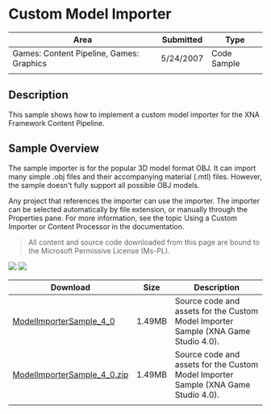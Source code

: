# Custom Model Importer

|Area|Submitted|Type|
|-|-|-|
Games: Content Pipeline, Games: Graphics|5/24/2007|Code Sample
||||

## Description

This sample shows how to implement a custom model importer for the XNA Framework Content Pipeline.

## Sample Overview

The sample importer is for the popular 3D model format OBJ. It can import many simple .obj files and their accompanying material (.mtl) files. However, the sample doesn't fully support all possible OBJ models.

Any project that references the importer can use the importer. The importer can be selected automatically by file extension, or manually through the Properties pane. For more information, see the topic Using a Custom Importer or Content Processor in the documentation.

> All content and source code downloaded from this page are bound to the Microsoft Permissive License (Ms-PL).

![](https://github.com/simondarksidej/XNAGameStudio/blob/master/Images/XNA_CustomModelImporter_01_small.jpg?raw=true)
![](https://github.com/simondarksidej/XNAGameStudio/blob/master/Images/XNA_CustomModelImporter_02_small.jpg?raw=true)

Download | Size | Description
---|---|---|
[ModelImporterSample_4_0](https://github.com/simondarksidej/XNAGameStudio/tree/master/Samples/ModelImporterSample_4_0) | 1.49MB | Source code and assets for the Custom Model Importer Sample (XNA Game Studio 4.0).
[ModelImporterSample_4_0.zip](https://github.com/simondarksidej/XNAGameStudioZips/raw/zips/ModelImporterSample_4_0.zip) | 1.49MB | Source code and assets for the Custom Model Importer Sample (XNA Game Studio 4.0).
||||
